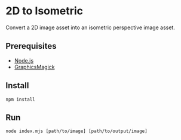 # 2D to Isometric

Convert a 2D image asset into an isometric perspective image asset.

## Prerequisites

- [Node.js](https://nodejs.org)
- [GraphicsMagick](https://www.graphicsmagick.org)

## Install

```shell
npm install
```

## Run

```shell
node index.mjs [path/to/image] [path/to/output/image]
```